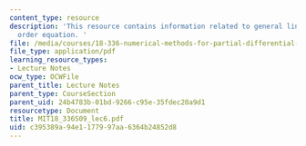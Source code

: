 ```yaml
---
content_type: resource
description: 'This resource contains information related to general linear second
  order equation. '
file: /media/courses/18-336-numerical-methods-for-partial-differential-equations-spring-2009/c395389a94e1177997aa6364b24852d8_MIT18_336S09_lec6.pdf
file_type: application/pdf
learning_resource_types:
- Lecture Notes
ocw_type: OCWFile
parent_title: Lecture Notes
parent_type: CourseSection
parent_uid: 24b4783b-01bd-9266-c95e-35fdec20a9d1
resourcetype: Document
title: MIT18_336S09_lec6.pdf
uid: c395389a-94e1-1779-97aa-6364b24852d8
---
```

